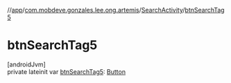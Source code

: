//[app](../../../index.md)/[com.mobdeve.gonzales.lee.ong.artemis](../index.md)/[SearchActivity](index.md)/[btnSearchTag5](btn-search-tag5.md)

# btnSearchTag5

[androidJvm]\
private lateinit var [btnSearchTag5](btn-search-tag5.md): [Button](https://developer.android.com/reference/kotlin/android/widget/Button.html)

